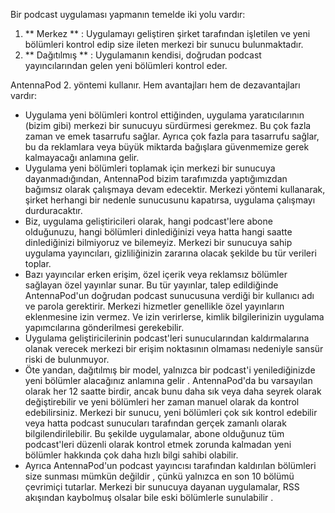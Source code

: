 Bir podcast uygulaması yapmanın temelde iki yolu vardır:

1. ** Merkez ** : Uygulamayı geliştiren şirket tarafından işletilen ve yeni bölümleri kontrol edip size ileten merkezi bir sunucu bulunmaktadır.
1. ** Dağıtılmış ** : Uygulamanın kendisi, doğrudan podcast yayıncılarından gelen yeni bölümleri kontrol eder.

AntennaPod 2. yöntemi kullanır. Hem avantajları hem de dezavantajları vardır:

- Uygulama yeni bölümleri kontrol ettiğinden, uygulama yaratıcılarının (bizim gibi) merkezi bir sunucuyu sürdürmesi gerekmez. Bu çok fazla zaman ve emek tasarrufu sağlar. Ayrıca çok fazla para tasarrufu sağlar, bu da reklamlara veya büyük miktarda bağışlara güvenmemize gerek kalmayacağı anlamına gelir.
- Uygulama yeni bölümleri toplamak için merkezi bir sunucuya dayanmadığından, AntennaPod bizim tarafımızda yaptığımızdan bağımsız olarak çalışmaya devam edecektir. Merkezi yöntemi kullanarak, şirket herhangi bir nedenle sunucusunu kapatırsa, uygulama çalışmayı durduracaktır.
- Biz, uygulama geliştiricileri olarak, hangi podcast'lere abone olduğunuzu, hangi bölümleri dinlediğinizi veya hatta hangi saatte dinlediğinizi bilmiyoruz ve bilemeyiz. Merkezi bir sunucuya sahip uygulama yayıncıları, gizliliğinizin zararına olacak şekilde bu tür verileri toplar.
- Bazı yayıncılar erken erişim, özel içerik veya reklamsız bölümler sağlayan özel yayınlar sunar. Bu tür yayınlar, talep edildiğinde AntennaPod'un doğrudan podcast sunucusuna verdiği bir kullanıcı adı ve parola gerektirir. Merkezi hizmetler genellikle özel yayınların eklenmesine izin vermez. Ve izin verirlerse, kimlik bilgilerinizin uygulama yapımcılarına gönderilmesi gerekebilir.
- Uygulama geliştiricilerinin podcast'leri sunucularından kaldırmalarına olanak verecek merkezi bir erişim noktasının olmaması nedeniyle sansür riski de bulunmuyor.
- Öte yandan, dağıtılmış bir model, yalnızca bir podcast'i yenilediğinizde yeni bölümler alacağınız anlamına gelir . AntennaPod'da bu varsayılan olarak her 12 saatte birdir, ancak bunu daha sık veya daha seyrek olarak değiştirebilir ve yeni bölümleri her zaman manuel olarak da kontrol edebilirsiniz. Merkezi bir sunucu, yeni bölümleri çok sık kontrol edebilir veya hatta podcast sunucuları tarafından gerçek zamanlı olarak bilgilendirilebilir. Bu şekilde uygulamalar, abone olduğunuz tüm podcast'leri düzenli olarak kontrol etmek zorunda kalmadan yeni bölümler hakkında çok daha hızlı bilgi sahibi olabilir.
- Ayrıca AntennaPod'un podcast yayıncısı tarafından kaldırılan bölümleri size sunması mümkün değildir , çünkü yalnızca en son 10 bölümü çevrimiçi tutarlar. Merkezi bir sunucuya dayanan uygulamalar, RSS akışından kaybolmuş olsalar bile eski bölümlerle sunulabilir .
